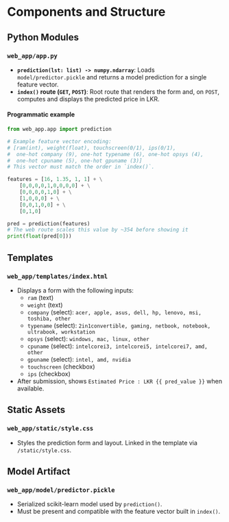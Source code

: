 # Components and Structure

## Python Modules

### `web_app/app.py`
- **`prediction(lst: list) -> numpy.ndarray`**: Loads `model/predictor.pickle` and returns a model prediction for a single feature vector.
- **`index()` route (`GET`, `POST`)**: Root route that renders the form and, on `POST`, computes and displays the predicted price in LKR.

#### Programmatic example
```python
from web_app.app import prediction

# Example feature vector encoding:
# [ram(int), weight(float), touchscreen(0/1), ips(0/1),
#  one-hot company (9), one-hot typename (6), one-hot opsys (4),
#  one-hot cpuname (5), one-hot gpuname (3)]
# This vector must match the order in `index()`.

features = [16, 1.35, 1, 1] + \
    [0,0,0,0,1,0,0,0,0] + \
    [0,0,0,0,1,0] + \
    [1,0,0,0] + \
    [0,0,1,0,0] + \
    [0,1,0]

pred = prediction(features)
# The web route scales this value by ~354 before showing it
print(float(pred[0]))
```

## Templates

### `web_app/templates/index.html`
- Displays a form with the following inputs:
  - `ram` (text)
  - `weight` (text)
  - `company` (select): `acer, apple, asus, dell, hp, lenovo, msi, toshiba, other`
  - `typename` (select): `2in1convertible, gaming, netbook, notebook, ultrabook, workstation`
  - `opsys` (select): `windows, mac, linux, other`
  - `cpuname` (select): `intelcorei3, intelcorei5, intelcorei7, amd, other`
  - `gpuname` (select): `intel, amd, nvidia`
  - `touchscreen` (checkbox)
  - `ips` (checkbox)
- After submission, shows `Estimated Price : LKR {{ pred_value }}` when available.

## Static Assets

### `web_app/static/style.css`
- Styles the prediction form and layout. Linked in the template via `/static/style.css`.

## Model Artifact

### `web_app/model/predictor.pickle`
- Serialized scikit-learn model used by `prediction()`.
- Must be present and compatible with the feature vector built in `index()`.